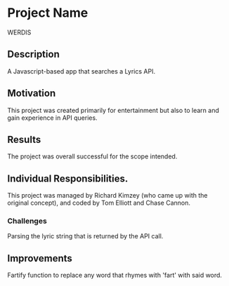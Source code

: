 # Project Name
WERDIS

## Description
A Javascript-based app that searches a Lyrics API.

## Motivation
This project was created primarily for entertainment but also to learn and gain experience in API queries.

## Results
The project was overall successful for the scope intended.

## Individual Responsibilities.
This project was managed by Richard Kimzey (who came up with the original concept), and coded by Tom Elliott and Chase Cannon.

### Challenges
Parsing the lyric string that is returned by the API call.

## Improvements
Fartify function to replace any word that rhymes with 'fart' with said word.

